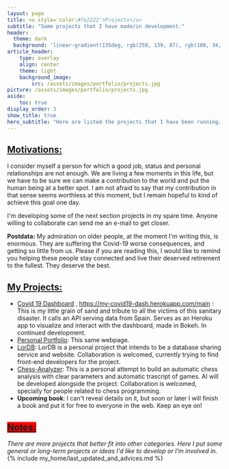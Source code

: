 ```yaml
---
layout: page
title: <u style='color:#fe2222'>Projects</u> 
subtitle: "Some projects that I have made/in development."
header:
  theme: dark
  background: 'linear-gradient(135deg, rgb(250, 139, 87), rgb(100, 34, 139))'
article_header:
    type: overlay
    align: center
    theme: light 
    background_image:
        src: /assets/images/portfolio/projects.jpg
picture: /assets/images/portfolio/projects.jpg
aside:
    toc: true
display_order: 3
show_title: true
hero_subtitle: "Here are listed the projects that I have been running. Also, those that are in development."
---
```

<!--more-->

## <a class="button button--primary button--outline button--rounded button--md"><u>Motivations:</u></a>
I consider myself a person for which a good job, status and personal relationships are not enough. We are living a few moments in this life, but we have to be sure we can make a contribution to the world and put the human being at a better spot. I am not afraid to say that my contribution in that sense seems worthless at this moment, but I remain hopeful to kind of achieve this goal one day.

I'm developing some of the next section projects in my spare time. Anyone willing to collaborate can send me an e-mail to get closer.

**Postdata:** My admiration on older people, at the moment I'm writing this, is enormous. They are suffering the Covid-19 worse consequences, and getting so little from us. Please if you are reading this, I would like to remind you helping these people stay connected and live their deserved retirement to the fullest. They deserve the best.

## <a class="button button--primary button--success button--pill button--md"><u>My Projects:</u></a>
- [Covid 19 Dashboard](https://github.com/arioboo/covid19_dashboard) , <https://my-covid19-dash.herokuapp.com/main> : This is my little grain of sand and tribute to all the victims of this sanitary disaster. It calls an API serving data from Spain. Serves as an Heroku app to visualize and interact with the dashboard, made in Bokeh. In continued development.
- [Personal Portfolio](https://github.com/arioboo/arioboo.github.io): This same webpage.  
- [LorDB](https://github.com/LorDB-company/LorDB): LorDB is a personal project that intends to be a database sharing service and website. Collaboration is welcomed, currently trying to find front-end developers for the project.
- [Chess-Analyzer](https://github.com/Chess-Improvers/chess-analyzer): This is a personal attempt to build an automatic chess analysis with clear parameters and automatic trascript of games. AI will be developed alongside the project. Collaboration is welcomed, specially for people related to chess programming.
- **Upcoming book**: I can't reveal details on it, but soon or later I will finish a book and put it for free to everyone in the web. Keep an eye on!

## <a class="button button--secondary button--rounded" style="background:red"><u>Notes:</u></a>
*There are more projects that better fit into other categories. Here I put some general or long-term projects or ideas I'd like to develop or I'm involved in.* 
{% include my_home/last_updated_and_advices.md %}
